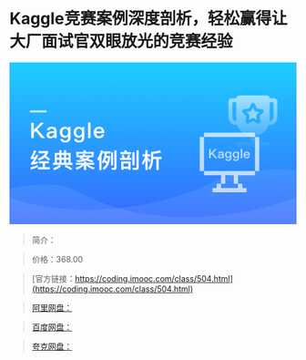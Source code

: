 # Kaggle竞赛案例深度剖析，轻松赢得让大厂面试官双眼放光的竞赛经验

![img](../../assets/607e431f094774f005400304.png)

> 简介：

> 价格：368.00

> [官方链接：https://coding.imooc.com/class/504.html](https://coding.imooc.com/class/504.html)

> [阿里网盘：]()

> [百度网盘：]()

> [夸克网盘：]()
